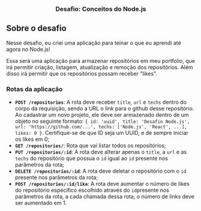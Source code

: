 <h3 align="center">
  Desafio: Conceitos do Node.js
</h3>

## Sobre o desafio

Nesse desafio, eu criei uma aplicação para teinar o que eu aprendi até agora no Node.js!

Essa será uma aplicação para armazenar repositórios em meu portfolio, que irá permitir criação, listagem, atualização e remoção dos repositórios. Além disso irá permitir que os repositórios possam receber "likes".

### Rotas da aplicação
- **`POST /repositories`**: A rota deve receber `title`, `url` e `techs` dentro do corpo da requisição, sendo a URL o link para o github desse repositório. Ao cadastrar um novo projeto, ele deve ser armazenado dentro de um objeto no seguinte formato: `{ id: 'uuid', title: 'Desafio Node.js', url: 'https://github.com/...', techs: ['Node.js', 'React', ...], likes: 0 }`. Certifique-se de que ID seja um UUID, e de sempre iniciar os likes em 0;
- **`GET /repositories/`**: Rota que vai listar todos os repositórios;
- **`PUT /repositories/:id`**: A rota deve alterar apenas o `title`, a `url` e as `techs` do repositório que possua o `id` igual ao `id` presente nos parâmetros da rota;
- **`DELETE /repositories/:id`**: A rota deve deletar o repositório com o `id` presente nos parâmetros da rota;
- **`POST /repositories/:id/like`**: A rota deve aumentar o número de likes do repositório específico escolhido através do `id`presente nos parâmetros da rota, a cada chamada dessa rota, o número de links deve ser aumentado em 1.
